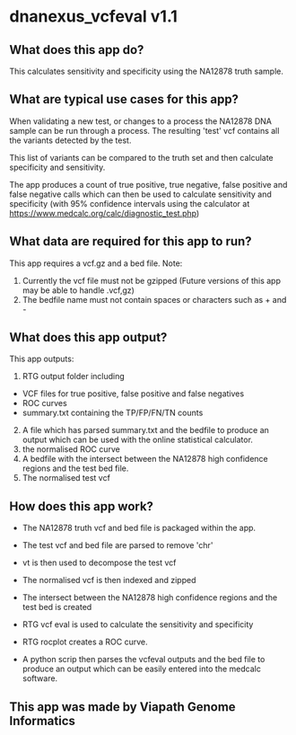 # dnanexus_vcfeval v1.1

## What does this app do?

This calculates sensitivity and specificity using the NA12878 truth sample. 

## What are typical use cases for this app?

When validating a new test, or changes to a process the NA12878 DNA sample can be run through a process. The resulting 'test' vcf  contains all the variants detected by the test.

This list of variants can be compared to the truth set and then calculate specificity and sensitivity.

The app produces a count of true positive, true negative, false positive and false negative calls which can then be used to calculate sensitivity and specificity (with 95% confidence intervals using the calculator at https://www.medcalc.org/calc/diagnostic_test.php)

## What data are required for this app to run?

This app requires a vcf.gz and a bed file.
Note:  
1. Currently the vcf file must not be gzipped (Future versions of this app may be able to handle .vcf,gz) 
2. The bedfile name must not contain spaces or characters such as + and -


## What does this app output?

This app outputs:
1. RTG output folder including
 * VCF files for true positive, false positive and false negatives
 * ROC curves
 * summary.txt containing the TP/FP/FN/TN counts
2. A file which has parsed summary.txt and the bedfile to produce an output which can be used with the online statistical calculator.
3. the normalised ROC curve
4. A bedfile with the intersect between the NA12878 high confidence regions and the test bed file.
5. The normalised test vcf


## How does this app work?
* The NA12878 truth vcf and bed file is packaged within the app.

* The test vcf and bed file are parsed to remove 'chr'

* vt is then used to decompose the test vcf
* The normalised vcf is then indexed and zipped
* The intersect between the NA12878 high confidence regions and the test bed is created
* RTG vcf eval is used to calculate the sensitivity and specificity
* RTG rocplot creates a ROC curve.

* A python scrip then parses the vcfeval outputs and the bed file to produce an output which can be easily entered into the medcalc software.


## This app was made by Viapath Genome Informatics 




